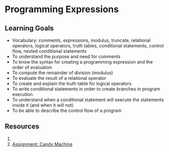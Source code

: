 # Programming Expressions

## Learning Goals
- Vocabulary: comments, expressions, modulus, truncate, relational operators, logical operators, truth tables, conditional statements, control flow, nested conditional statements
- To understand the purpose and need for comments
- To know the syntax for creating a programming expression and the order of evaluation
- To compute the remainder of division (modulus)
- To evaluate the result of a relational operator
- To create and explain the truth table for logical operators
- To write conditional statements in order to create branches in program execution
- To understand when a conditional statement will execute the statements inside it (and when it will not)
- To be able to describe the control flow of a program

## Resources
1.
1. [Assignment: Candy Machine](assignments/candy-machine.md)
